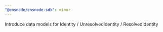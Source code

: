 ```yaml
---
"@ensnode/ensnode-sdk": minor
---
```


Introduce data models for Identity / UnresolvedIdentity / ResolvedIdentity
